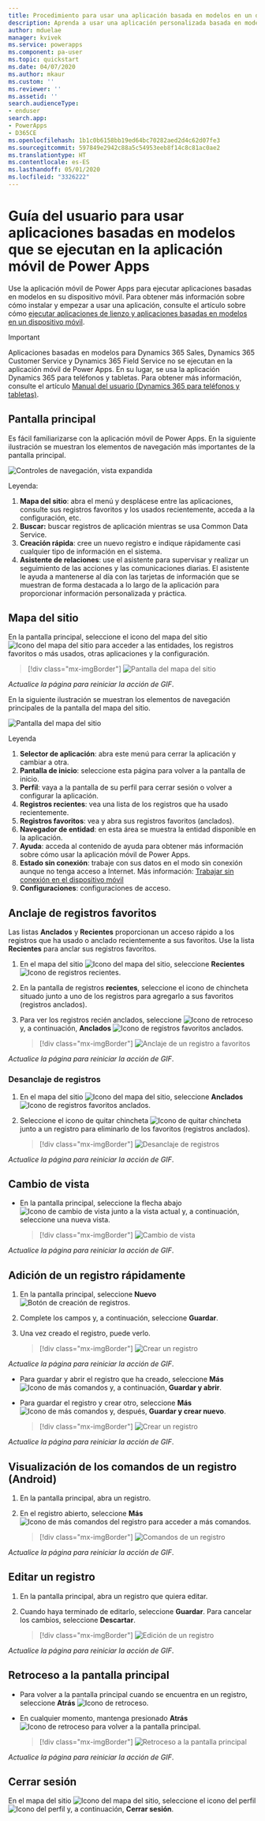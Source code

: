 ```yaml
---
title: Procedimiento para usar una aplicación basada en modelos en un dispositivo móvil | Microsoft Docs
description: Aprenda a usar una aplicación personalizada basada en modelos en un dispositivo móvil.
author: mduelae
manager: kvivek
ms.service: powerapps
ms.component: pa-user
ms.topic: quickstart
ms.date: 04/07/2020
ms.author: mkaur
ms.custom: ''
ms.reviewer: ''
ms.assetid: ''
search.audienceType:
- enduser
search.app:
- PowerApps
- D365CE
ms.openlocfilehash: 1b1c0b6158bb19ed64bc70282aed2d4c62d07fe3
ms.sourcegitcommit: 597849e2942c88a5c54953eeb8f14c8c81ac0ae2
ms.translationtype: HT
ms.contentlocale: es-ES
ms.lasthandoff: 05/01/2020
ms.locfileid: "3326222"
---
```

# <a name="user-guide-for-model-driven-apps-running-on-the-power-apps-mobile-app"></a>Guía del usuario para usar aplicaciones basadas en modelos que se ejecutan en la aplicación móvil de Power Apps

Use la aplicación móvil de Power Apps para ejecutar aplicaciones basadas en modelos en su dispositivo móvil. Para obtener más información sobre cómo instalar y empezar a usar una aplicación, consulte el artículo sobre cómo [ejecutar aplicaciones de lienzo y aplicaciones basadas en modelos en un dispositivo móvil](run-canvas-and-model-apps-on-mobile.md).

> [!IMPORTANT]
> Aplicaciones basadas en modelos para Dynamics 365 Sales, Dynamics 365 Customer Service y Dynamics 365 Field Service<!--For sure this list doesn't include Dynamics 365 Marketing, and Dynamics 365 Project Service Automation? That's the list of model-driven apps according to the Dynamics Style Guide.--> no se ejecutan en la aplicación móvil de Power Apps. En su lugar, se usa la aplicación Dynamics 365 para teléfonos y tabletas. Para obtener más información, consulte el artículo [Manual del usuario (Dynamics 365 para teléfonos y tabletas)](https://docs.microsoft.com/dynamics365/mobile-app/dynamics-365-phones-tablets-users-guide).

## <a name="home-screen"></a>Pantalla principal 

Es fácil familiarizarse con la aplicación móvil de Power Apps. En la siguiente ilustración se muestran los elementos de navegación más importantes de la pantalla principal. 

![Controles de navegación, vista expandida](media/home_screen_iphone.png "Controles de navegación, vista expandida")

Leyenda:

1. **Mapa del sitio**: abra el menú y desplácese entre las aplicaciones, consulte sus registros favoritos y los usados recientemente, acceda a la configuración, etc.
2. **Buscar:** buscar registros de aplicación mientras se usa Common Data Service.
3. **Creación rápida**: cree un nuevo registro e indique rápidamente casi cualquier tipo de información en el sistema.
4. **Asistente de relaciones**: use el asistente para supervisar y realizar un seguimiento de las acciones y las comunicaciones diarias. El asistente le ayuda a mantenerse al día con las tarjetas de información que se muestran de forma destacada a lo largo de la aplicación para proporcionar información personalizada y práctica.

## <a name="site-map"></a>Mapa del sitio 

En la pantalla principal, seleccione el icono del mapa del sitio ![Icono del mapa del sitio](media/pa_mobile_sitemap_icon.png "Icono del mapa del sitio") para acceder a las entidades, los registros favoritos o más usados, otras aplicaciones y la configuración.

 
   > [!div class="mx-imgBorder"]
   > ![Pantalla del mapa del sitio](media/go_to_sitemap_iphone.gif "En esta imagen se muestra cómo llegar a la pantalla de mapa del sitio")
   
 *Actualice la página para reiniciar la acción de GIF*.

En la siguiente ilustración se muestran los elementos de navegación principales de la pantalla del mapa del sitio. 

![Pantalla del mapa del sitio](media/site_map_iphone.png "Pantalla del mapa del sitio")

Leyenda

1. **Selector de aplicación**: abra este menú para cerrar la aplicación y cambiar a otra.
2. **Pantalla de inicio**: seleccione esta página para volver a la pantalla de inicio.
3. **Perfil**: vaya a la pantalla de su perfil para cerrar sesión o volver a configurar la aplicación. 
4. **Registros recientes**: vea una lista de los registros que ha usado recientemente. 
5. **Registros favoritos**: vea y abra sus registros favoritos (anclados). 
6. **Navegador de entidad**: en esta área se muestra la entidad disponible en la aplicación.
7. **Ayuda**: acceda al contenido de ayuda para obtener más información sobre cómo usar la aplicación móvil de Power Apps.
8. **Estado sin conexión**: trabaje con sus datos en el modo sin conexión aunque no tenga acceso a Internet. Más información: [Trabajar sin conexión en el dispositivo móvil](https://docs.microsoft.com/dynamics365/mobile-app/work-in-offline-mode)
9. **Configuraciones**: configuraciones de acceso.

## <a name="pin-favorite-records"></a>Anclaje de registros favoritos

Las listas **Anclados** y **Recientes** proporcionan un acceso rápido a los registros que ha usado o anclado recientemente a sus favoritos. Use la lista **Recientes** para anclar sus registros favoritos.  

1. En el mapa del sitio ![Icono del mapa del sitio](media/pa_mobile_sitemap_icon.png "Icono del mapa del sitio"), seleccione **Recientes** ![Icono de registros recientes](media/pa_mobile_recent_icon.png "Icono de registros recientes").

2. En la pantalla de registros **recientes**, seleccione el icono de chincheta situado junto a uno de los registros para agregarlo a sus favoritos (registros anclados).

3. Para ver los registros recién anclados, seleccione ![Icono de retroceso](media/mobile_go_back_icon.png "Icono de retroceso") y, a continuación, **Anclados** ![Icono de registros favoritos anclados](media/mobile_pinned_favs_icon.png "Icono de registros favoritos anclados").


   > [!div class="mx-imgBorder"]
   > ![Anclaje de un registro a favoritos](media/pin_favs.gif "En esta imagen se muestra cómo anclar los registros favoritos")
   
*Actualice la página para reiniciar la acción de GIF*.

### <a name="unpin-a-record"></a>Desanclaje de registros

1. En el mapa del sitio ![Icono del mapa del sitio](media/pa_mobile_sitemap_icon.png "Icono del mapa del sitio"), seleccione **Anclados** ![Icono de registros favoritos anclados](media/mobile_pinned_favs_icon.png "Icono de registros favoritos anclados").

2. Seleccione el icono de quitar chincheta ![Icono de quitar chincheta](media/pa_mobile_remove_pin_icon.png "Icono de quitar chincheta") junto a un registro para eliminarlo de los favoritos (registros anclados).


   > [!div class="mx-imgBorder"]
   > ![Desanclaje de registros](media/unpin_favs.gif "En esta imagen se muestra cómo desanclar un registro")
   
*Actualice la página para reiniciar la acción de GIF*.

## <a name="change-views"></a>Cambio de vista

- En la pantalla principal, seleccione la flecha abajo ![Icono de cambio de vista](media/mobile_view_selector_icon.png "Icono de cambio de vista") junto a la vista actual y, a continuación, seleccione una nueva vista.


   > [!div class="mx-imgBorder"]
   > ![Cambio de vista](media/change_views_iphone.gif "En esta imagen se muestra cómo seleccionar una vista diferente")

*Actualice la página para reiniciar la acción de GIF*.

## <a name="add-a-record-quickly"></a>Adición de un registro rápidamente

1. En la pantalla principal, seleccione **Nuevo** ![Botón de creación de registros](media/create-record-button.png "Botón Crear registro").
2. Complete los campos y, a continuación, seleccione **Guardar**.
3. Una vez creado el registro, puede verlo. 

   > [!div class="mx-imgBorder"]
   > ![Crear un registro](media/pamobile_add_record.gif "En esta imagen se muestra cómo crear un registro.")

*Actualice la página para reiniciar la acción de GIF*.

-  Para guardar y abrir el registro que ha creado, seleccione **Más** ![Icono de más comandos](media/pa_mobile_more_commands_icon.png "Icono de más comandos") y, a continuación, **Guardar y abrir**.

- Para guardar el registro y crear otro, seleccione **Más** ![Icono de más comandos](media/pa_mobile_more_commands_icon.png "Icono de más comandos") y, después, **Guardar y crear nuevo**.

   > [!div class="mx-imgBorder"]
   > ![Crear un registro](media/pa_mobile_save_create_new.gif "En esta imagen se muestra cómo guardar un registro y abrirlo o guardarlo y crear uno nuevo.")

*Actualice la página para reiniciar la acción de GIF*.

## <a name="view-commands-for-a-record-android"></a>Visualización de los comandos de un registro (Android)

1. En la pantalla principal, abra un registro.
2. En el registro abierto, seleccione **Más** ![Icono de más comandos del registro](media/access_record_commands_icon.png "Icono de más comandos del registro") para acceder a más comandos.

   > [!div class="mx-imgBorder"]
   > ![Comandos de un registro](media/pa_mobile_view_record_commands.gif "En esta imagen se muestra cómo acceder a más comandos en un registro")

*Actualice la página para reiniciar la acción de GIF*.

## <a name="edit-a-record"></a>Editar un registro

1. En la pantalla principal, abra un registro que quiera editar. 
2. Cuando haya terminado de editarlo, seleccione **Guardar**. Para cancelar los cambios, seleccione **Descartar**.

   > [!div class="mx-imgBorder"]
   > ![Edición de un registro](media/save_on_iphone.gif "En esta imagen se muestra cómo editar y, luego, guardar un registro")

*Actualice la página para reiniciar la acción de GIF*.

## <a name="go-back-to-the-home-screen"></a>Retroceso a la pantalla principal

- Para volver a la pantalla principal cuando se encuentra en un registro, seleccione **Atrás** ![Icono de retroceso](media/pa_mobile_back_icon.png "Icono de retroceso").
- En cualquier momento, mantenga presionado **Atrás** ![Icono de retroceso](media/pa_mobile_back_icon.png "Icono de retroceso") para volver a la pantalla principal. 

   > [!div class="mx-imgBorder"]
   > ![Retroceso a la pantalla principal](media/go_back_home.gif "En esta imagen se muestra cómo volver a la pantalla principal presionando y manteniendo presionado el icono atrás")

*Actualice la página para reiniciar la acción de GIF*.

## <a name="sign-out"></a>Cerrar sesión

En el mapa del sitio ![Icono del mapa del sitio](media/pa_mobile_sitemap_icon.png "Icono del mapa del sitio"), seleccione el icono del perfil ![Icono del perfil](media/profile_icon.png "Icono del mapa del sitio") y, a continuación, **Cerrar sesión**.

